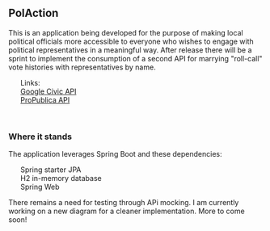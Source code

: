 ## PolAction

This is an application being developed for the purpose of making local political officials 
more accessible to everyone who wishes to engage with political representatives in a meaningful way. After release there will be a sprint to implement the consumption of a second API for marrying "roll-call" vote histories with representatives by name.
<br>



<ol>
Links: <br>
<a href='https://developers.google.com/civic-information'>Google Civic API</a><br>
<a href='https://www.propublica.org/datastore/api/propublica-congress-api'>ProPublica API</a><br>

</ol>
<br>

### Where it stands

The application leverages Spring Boot and these dependencies:

<ol>
 Spring starter JPA <br>
 H2 in-memory database <br>
 Spring Web <br>
</ol>

There remains a need for testing through APi mocking. I am currently working on a new diagram for a cleaner implementation. More to come soon!

